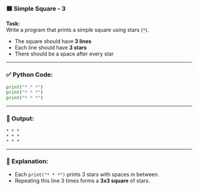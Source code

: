 ### 🟥 Simple Square - 3

**Task:**  
Write a program that prints a simple square using stars (`*`).

- The square should have **3 lines**
- Each line should have **3 stars**
- There should be a space after every star

---

### ✅ Python Code:

```python
print("* * *")
print("* * *")
print("* * *")
```

---

### 🧪 Output:

```
* * *
* * *
* * *
```

---

### 🧠 Explanation:

- Each `print("* * *")` prints 3 stars with spaces in between.
- Repeating this line 3 times forms a **3x3 square** of stars.
